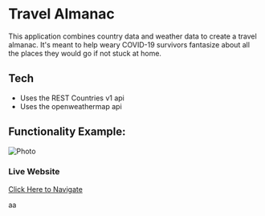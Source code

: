 # Travel Almanac
This application combines country data and weather data to create a travel almanac. It's meant to help
weary COVID-19 survivors fantasize about all the places they would go if not stuck at home.

## Tech
* Uses the REST Countries v1 api
* Uses the openweathermap api

## Functionality Example:
![Photo](./assets/images/functionality.gif)

### Live Website
[Click Here to Navigate](https://jtwob.github.io/Travel_Almanac/)



aa